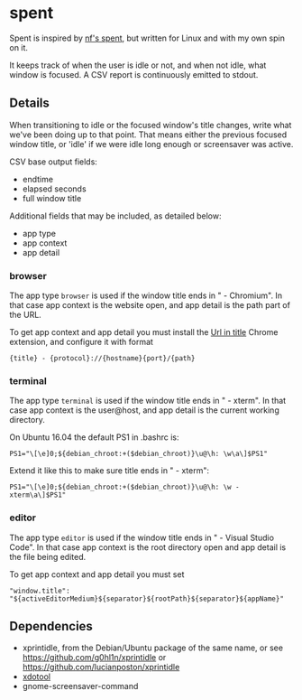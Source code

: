 # spent

Spent is inspired by [nf's spent](https://gist.github.com/nf/7d378cb9417144caf272),
but written for Linux and with my own spin on it. 

It keeps track of when the user is idle or not, and when not idle, what window is focused.
A CSV report is continuously emitted to stdout.

## Details 

When transitioning to idle or the focused window's title changes, write what
we've been doing up to that point. That means either the previous focused
window title, or 'idle' if we were idle long enough or screensaver was active.

CSV base output fields:
- endtime
- elapsed seconds
- full window title

Additional fields that may be included, as detailed below:
- app type
- app context
- app detail

### browser

The app type `browser` is used if the window title ends in " - Chromium".
In that case app context is the website open, and app detail is the path part of the URL.

To get app context and app detail you must install the [Url in title](https://chrome.google.com/webstore/detail/url-in-title/ignpacbgnbnkaiooknalneoeladjnfgb) Chrome extension, 
and configure it with format 

```
{title} - {protocol}://{hostname}{port}/{path}
```

### terminal

The app type `terminal` is used if the window title ends in " - xterm".
In that case app context is the user@host, and app detail is the current working directory.

On Ubuntu 16.04 the default PS1 in .bashrc is:

```
PS1="\[\e]0;${debian_chroot:+($debian_chroot)}\u@\h: \w\a\]$PS1"
```

Extend it like this to make sure title ends in " - xterm":

```
PS1="\[\e]0;${debian_chroot:+($debian_chroot)}\u@\h: \w - xterm\a\]$PS1"
```

### editor

The app type `editor` is used if the window title ends in " - Visual Studio Code".
In that case app context is the root directory open and app detail is the file being edited.

To get app context and app detail you must set

```
"window.title": "${activeEditorMedium}${separator}${rootPath}${separator}${appName}"
```

## Dependencies
- xprintidle, from the Debian/Ubuntu package of the same name, or see https://github.com/g0hl1n/xprintidle or https://github.com/lucianposton/xprintidle
- [xdotool](https://www.semicomplete.com/projects/xdotool/)
- gnome-screensaver-command
